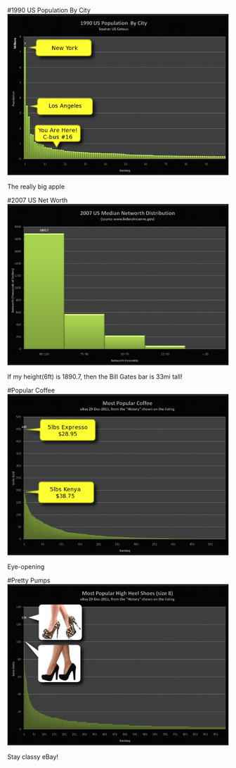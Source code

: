 <!SLIDE center bullets incremental transition=fade>
#1990 US Population By City
![1990 US Population by City](../images/1990_population.png)

The really big apple
<!SLIDE center bullets incremental transition=fade>
#2007 US Net Worth
![2007 US Household Net Worth](../images/networth.png)

If my height(6ft) is 1890.7, then the Bill Gates bar is 33mi tall!

<!SLIDE center bullets incremental transition=fade>
#Popular Coffee
![eBay's Most Popular Coffee](../images/Coffee.png)

Eye-opening

<!SLIDE center bullets incremental transition=fade>
#Pretty Pumps
![eBay's Most Popular Shoes](../images/Shoes.png)

Stay classy eBay!

